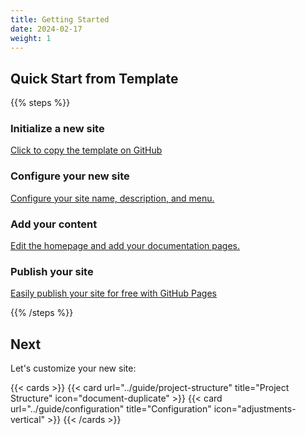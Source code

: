 ```yaml
---
title: Getting Started
date: 2024-02-17
weight: 1
---
```


## Quick Start from Template

{{% steps %}}

### Initialize a new site

[Click to copy the template on GitHub](https://github.com/new?template_name=theme-documentation&template_owner=HugoBlox)

### Configure your new site

[Configure your site name, description, and menu.](https://docs.hugoblox.com/tutorial/blog/)

### Add your content

[Edit the homepage and add your documentation pages.](https://docs.hugoblox.com/tutorial/blog/)

### Publish your site

[Easily publish your site for free with GitHub Pages](https://docs.hugoblox.com/tutorial/blog/)

{{% /steps %}}

## Next

Let's customize your new site:

{{< cards >}}
  {{< card url="../guide/project-structure" title="Project Structure" icon="document-duplicate" >}}
  {{< card url="../guide/configuration" title="Configuration" icon="adjustments-vertical" >}}
{{< /cards >}}
